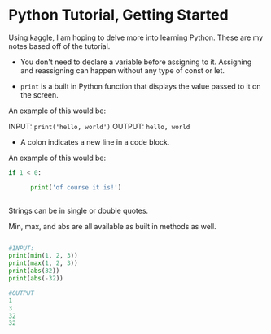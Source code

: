 # Python Tutorial, Getting Started

Using [kaggle](https://www.kaggle.com/code/colinmorris/hello-python), I am hoping to delve more into learning Python. These are my notes based off of the tutorial.

- You don't need to declare a variable before assigning to it. Assigning and reassigning can happen without any type of const or let.

- ```print``` is a built in Python function that displays the value passed to it on the screen.

An example of this would be: 

INPUT: ```print('hello, world')```
OUTPUT: ```hello, world```

- A colon indicates a new line in a code block. 

An example of this would be: 

```python
if 1 < 0:

      print('of course it is!')
      
```

Strings can be in single or double quotes.

Min, max, and abs are all available as built in methods as well. 

``` python

#INPUT:
print(min(1, 2, 3))
print(max(1, 2, 3))
print(abs(32))
print(abs(-32))

#OUTPUT
1
3
32
32

```
